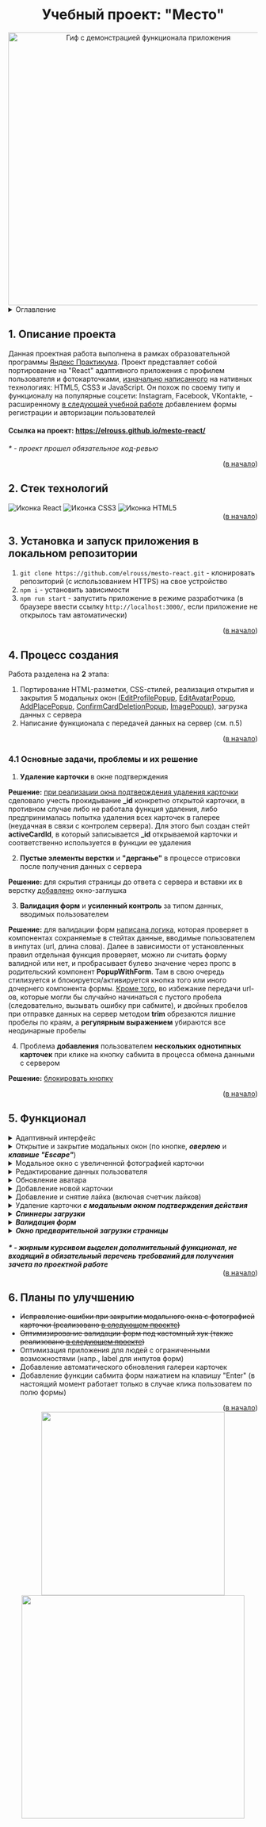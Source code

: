 <h1 align="center">Учебный проект: "Место"</h1>

<div align="center">
  <a href="https://elrouss.github.io/mesto-react/">
    <img src="https://user-images.githubusercontent.com/108838349/212987501-fb372d45-e9c6-43c6-8f18-7cb212535021.gif" width="550" alt="Гиф с демонстрацией функционала приложения">
  </a>
</div>

<details>
  <summary>Оглавление</summary>
  <ol>
    <li><a href="https://github.com/elrouss/mesto-react#:~:text=%D0%9E%D0%B3%D0%BB%D0%B0%D0%B2%D0%BB%D0%B5%D0%BD%D0%B8%D0%B5-,1.%20%D0%9E%D0%BF%D0%B8%D1%81%D0%B0%D0%BD%D0%B8%D0%B5%20%D0%BF%D1%80%D0%BE%D0%B5%D0%BA%D1%82%D0%B0,-%D0%94%D0%B0%D0%BD%D0%BD%D0%B0%D1%8F%20%D0%BF%D1%80%D0%BE%D0%B5%D0%BA%D1%82%D0%BD%D0%B0%D1%8F%20%D1%80%D0%B0%D0%B1%D0%BE%D1%82%D0%B0">Описание проекта</a></li>
    <li><a href="https://github.com/elrouss/mesto-react#:~:text=%D0%B2%20%D0%BD%D0%B0%D1%87%D0%B0%D0%BB%D0%BE)-,2.%20%D0%A1%D1%82%D0%B5%D0%BA%20%D1%82%D0%B5%D1%85%D0%BD%D0%BE%D0%BB%D0%BE%D0%B3%D0%B8%D0%B9,-3.%20%D0%A3%D1%81%D1%82%D0%B0%D0%BD%D0%BE%D0%B2%D0%BA%D0%B0%20%D0%B8">Стек технологий</a></li>
    <li><a href="https://github.com/elrouss/mesto-react#:~:text=3.%20%D0%A3%D1%81%D1%82%D0%B0%D0%BD%D0%BE%D0%B2%D0%BA%D0%B0%20%D0%B8%20%D0%B7%D0%B0%D0%BF%D1%83%D1%81%D0%BA%20%D0%BF%D1%80%D0%B8%D0%BB%D0%BE%D0%B6%D0%B5%D0%BD%D0%B8%D1%8F%20%D0%B2%20%D0%BB%D0%BE%D0%BA%D0%B0%D0%BB%D1%8C%D0%BD%D0%BE%D0%BC%20%D1%80%D0%B5%D0%BF%D0%BE%D0%B7%D0%B8%D1%82%D0%BE%D1%80%D0%B8%D0%B8">Установка и запуск приложения в локальном репозитории</a></li>
    <li><a href="https://github.com/elrouss/mesto-react#:~:text=%D0%BE%D1%82%D0%BA%D1%80%D1%8B%D0%BB%D0%BE%D1%81%D1%8C%20%D1%82%D0%B0%D0%BC%20%D0%B0%D0%B2%D1%82%D0%BE%D0%BC%D0%B0%D1%82%D0%B8%D1%87%D0%B5%D1%81%D0%BA%D0%B8)-,4.%20%D0%9F%D1%80%D0%BE%D1%86%D0%B5%D1%81%D1%81%20%D1%81%D0%BE%D0%B7%D0%B4%D0%B0%D0%BD%D0%B8%D1%8F,-%D0%A0%D0%B0%D0%B1%D0%BE%D1%82%D0%B0%20%D1%80%D0%B0%D0%B7%D0%B4%D0%B5%D0%BB%D0%B5%D0%BD%D0%B0%20%D0%BD%D0%B0">Процесс создания</a></li>
    <ul>
      <li><a href="https://github.com/elrouss/mesto-react#:~:text=4.1%20%D0%9E%D1%81%D0%BD%D0%BE%D0%B2%D0%BD%D1%8B%D0%B5%20%D0%B7%D0%B0%D0%B4%D0%B0%D1%87%D0%B8%2C%20%D0%BF%D1%80%D0%BE%D0%B1%D0%BB%D0%B5%D0%BC%D1%8B%20%D0%B8%20%D0%B8%D1%85%20%D1%80%D0%B5%D1%88%D0%B5%D0%BD%D0%B8%D0%B5">Основные задачи, проблемы и их решение</a></li>
    </ul>
    <li><a href="https://github.com/elrouss/mesto-react#:~:text=%D0%A0%D0%B5%D1%88%D0%B5%D0%BD%D0%B8%D0%B5%3A%20%D0%B1%D0%BB%D0%BE%D0%BA%D0%B8%D1%80%D0%BE%D0%B2%D0%B0%D1%82%D1%8C%20%D0%BA%D0%BD%D0%BE%D0%BF%D0%BA%D1%83-,5.%20%D0%A4%D1%83%D0%BD%D0%BA%D1%86%D0%B8%D0%BE%D0%BD%D0%B0%D0%BB,-%D0%90%D0%B4%D0%B0%D0%BF%D1%82%D0%B8%D0%B2%D0%BD%D1%8B%D0%B9%20%D0%B8%D0%BD%D1%82%D0%B5%D1%80%D1%84%D0%B5%D0%B9%D1%81">Функционал</a></li>
    <li><a href="https://github.com/elrouss/mesto-react#:~:text=6.%20%D0%9F%D0%BB%D0%B0%D0%BD%D1%8B%20%D0%BF%D0%BE%20%D1%83%D0%BB%D1%83%D1%87%D1%88%D0%B5%D0%BD%D0%B8%D1%8E">Планы по улучшению</a></li>
  </ol>
</details>

## 1. Описание проекта
Данная проектная работа выполнена в рамках образовательной программы <a href="https://practicum.yandex.ru/">Яндекс Практикума</a>. Проект представляет собой портирование на "React" адаптивного приложения с профилем пользователя и фотокарточками, <a href="https://github.com/elrouss/mesto">изначально написанного</a> на нативных технологиях: HTML5, CSS3 и JavaScript. Он похож по своему типу и функционалу на популярные соцсети: Instagram, Facebook, VKontakte, - расширенному <a href="https://github.com/elrouss/react-mesto-auth">в следующей учебной работе</a> добавлением формы регистрации и авторизации пользователей

#### Ссылка на проект: https://elrouss.github.io/mesto-react/
<i>* - проект прошел обязательное код-ревью</i>

<div align="right">(<a href="https://github.com/elrouss/mesto-react#:~:text=%D0%A3%D1%87%D0%B5%D0%B1%D0%BD%D1%8B%D0%B9%20%D0%BF%D1%80%D0%BE%D0%B5%D0%BA%D1%82%3A%20%22%D0%9C%D0%B5%D1%81%D1%82%D0%BE%22-,%D0%9E%D0%B3%D0%BB%D0%B0%D0%B2%D0%BB%D0%B5%D0%BD%D0%B8%D0%B5,-1.%20%D0%9E%D0%BF%D0%B8%D1%81%D0%B0%D0%BD%D0%B8%D0%B5%20%D0%BF%D1%80%D0%BE%D0%B5%D0%BA%D1%82%D0%B0">в начало</a>)</div>

## 2. Стек технологий
<span>
  <img src="https://img.shields.io/badge/React-20232A?style=for-the-badge&logo=react&logoColor=61DAFB" alt="Иконка React">
  <img src="https://img.shields.io/badge/CSS3-1572B6?style=for-the-badge&logo=css3&logoColor=white" alt="Иконка CSS3">
  <img src="https://img.shields.io/badge/HTML5-E34F26?style=for-the-badge&logo=html5&logoColor=white" alt="Иконка HTML5">
</span>

<div align="right">(<a href="https://github.com/elrouss/mesto-react#:~:text=%D0%A3%D1%87%D0%B5%D0%B1%D0%BD%D1%8B%D0%B9%20%D0%BF%D1%80%D0%BE%D0%B5%D0%BA%D1%82%3A%20%22%D0%9C%D0%B5%D1%81%D1%82%D0%BE%22-,%D0%9E%D0%B3%D0%BB%D0%B0%D0%B2%D0%BB%D0%B5%D0%BD%D0%B8%D0%B5,-1.%20%D0%9E%D0%BF%D0%B8%D1%81%D0%B0%D0%BD%D0%B8%D0%B5%20%D0%BF%D1%80%D0%BE%D0%B5%D0%BA%D1%82%D0%B0">в начало</a>)</div>

## 3. Установка и запуск приложения в локальном репозитории
1. `git clone https://github.com/elrouss/mesto-react.git` - клонировать репозиторий (с использованием HTTPS) на свое устройство
2. `npm i` - установить зависимости
3. `npm run start` - запустить приложение в режиме разработчика (в браузере ввести ссылку `http://localhost:3000/`, если приложение не открылось там автоматически)

<div align="right">(<a href="https://github.com/elrouss/mesto-react#:~:text=%D0%A3%D1%87%D0%B5%D0%B1%D0%BD%D1%8B%D0%B9%20%D0%BF%D1%80%D0%BE%D0%B5%D0%BA%D1%82%3A%20%22%D0%9C%D0%B5%D1%81%D1%82%D0%BE%22-,%D0%9E%D0%B3%D0%BB%D0%B0%D0%B2%D0%BB%D0%B5%D0%BD%D0%B8%D0%B5,-1.%20%D0%9E%D0%BF%D0%B8%D1%81%D0%B0%D0%BD%D0%B8%D0%B5%20%D0%BF%D1%80%D0%BE%D0%B5%D0%BA%D1%82%D0%B0">в начало</a>)</div>

## 4. Процесс создания
Работа разделена на <b>2</b> этапа:
1. Портирование  HTML-разметки, CSS-стилей, реализация открытия и закрытия 5 модальных окон (<a href="https://github.com/elrouss/mesto-react/blob/main/src/components/EditProfilePopup/EditProfilePopup.js">EditProfilePopup</a>, <a href="https://github.com/elrouss/mesto-react/blob/main/src/components/EditAvatarPopup/EditAvatarPopup.js">EditAvatarPopup</a>, <a href="https://github.com/elrouss/mesto-react/blob/main/src/components/AddPlacePopup/AddPlacePopup.js">AddPlacePopup</a>, <a href="https://github.com/elrouss/mesto-react/blob/main/src/components/ConfirmCardDeletionPopup/ConfirmCardDeletionPopup.js">ConfirmCardDeletionPopup</a>, <a href="https://github.com/elrouss/mesto-react/blob/main/src/components/ImagePopup/ImagePopup.js">ImagePopup</a>), загрузка данных с сервера
2. Написание функционала с передачей данных на сервер (см. п.5)

<div align="right">(<a href="https://github.com/elrouss/mesto-react#:~:text=%D0%A3%D1%87%D0%B5%D0%B1%D0%BD%D1%8B%D0%B9%20%D0%BF%D1%80%D0%BE%D0%B5%D0%BA%D1%82%3A%20%22%D0%9C%D0%B5%D1%81%D1%82%D0%BE%22-,%D0%9E%D0%B3%D0%BB%D0%B0%D0%B2%D0%BB%D0%B5%D0%BD%D0%B8%D0%B5,-1.%20%D0%9E%D0%BF%D0%B8%D1%81%D0%B0%D0%BD%D0%B8%D0%B5%20%D0%BF%D1%80%D0%BE%D0%B5%D0%BA%D1%82%D0%B0">в начало</a>)</div>

### 4.1 Основные задачи, проблемы и их решение
1. <b>Удаление карточки</b> в окне подтверждения
<p>
  <b>Решение:</b> <a href="https://github.com/elrouss/mesto-react/commit/9056b9457df3269575a711dc209880f79c70adfd">при реализации окна подтверждения удаления карточки</a> сделовало учесть прокидывание <b>_id</b> конкретно открытой карточки, в противном случае либо не работала функция удаления, либо предпринималась попытка удаления всех карточек в галерее (неудачная в связи с контролем сервера). Для этого был создан стейт <b>activeCardId</b>, в который записывается <b>_id</b> открываемой карточки и соответственно используется в функции ее удаления
</p>

2. <b>Пустые элементы верстки</b> и <b>"дерганье"</b> в процессе отрисовки после получения данных с сервера
<p>
  <b>Решение:</b> для скрытия страницы до ответа с сервера и вставки их в верстку <a href="https://github.com/elrouss/mesto-react/commit/534d12d58c6c991bb51342c284c585621e2b7c8c">добавлено</a> окно-заглушка
</p>

3. <b>Валидация форм</b> и <b>усиленный контроль</b> за типом данных, вводимых пользователем
<p>
  <b>Решение:</b> для валидации форм <a href="https://github.com/elrouss/mesto-react/commit/83aee0d7d40ed688131e90a2136b6136910f807e">написана логика</a>, которая проверяет в компонентах сохраняемые в стейтах данные, вводимые пользователем в инпутах (url, длина слова). Далее в зависимости от установленных правил отдельная функция проверяет, можно ли считать форму валидной или нет, и пробрасывает булево значение через пропс в родительский компонент <b>PopupWithForm</b>. Там в свою очередь стилизуется и блокируется/активируется кнопка того или иного дочернего компонента формы. <a href="https://github.com/elrouss/mesto-react/commit/3b6241c4ad5463069972cb8bd0ea59651b6b8a2d">Кроме того</a>, во избежание передачи url-ов, которые могли бы случайно начинаться с пустого пробела (следовательно, вызывать ошибку при сабмите), и двойных пробелов при отправке данных на сервер методом <b>trim</b> обрезаются лишние пробелы по краям, а <b>регулярным выражением</b> убираются все неодинарные пробелы
</p>

4. Проблема <b>добавления</b> пользователем <b>нескольких однотипных карточек</b> при клике на кнопку сабмита в процесса обмена данными с сервером
<p>
  <b>Решение:</b> <a href="https://github.com/elrouss/mesto-react/commit/b5de99695437d5d1727c9922fc64a007d8fd61a6">блокировать кнопку</a>
</p>

<div align="right">(<a href="https://github.com/elrouss/mesto-react#:~:text=%D0%A3%D1%87%D0%B5%D0%B1%D0%BD%D1%8B%D0%B9%20%D0%BF%D1%80%D0%BE%D0%B5%D0%BA%D1%82%3A%20%22%D0%9C%D0%B5%D1%81%D1%82%D0%BE%22-,%D0%9E%D0%B3%D0%BB%D0%B0%D0%B2%D0%BB%D0%B5%D0%BD%D0%B8%D0%B5,-1.%20%D0%9E%D0%BF%D0%B8%D1%81%D0%B0%D0%BD%D0%B8%D0%B5%20%D0%BF%D1%80%D0%BE%D0%B5%D0%BA%D1%82%D0%B0">в начало</a>)</div>

## 5. Функционал
<details>
  <summary>Адаптивный интерфейс</summary>
  <a href="https://elrouss.github.io/mesto-react/">
    <img width="500" src="https://user-images.githubusercontent.com/108838349/217289303-fd836d5f-abf1-4d6a-8d7b-2b41f0c4734e.gif" alt="Гиф с демонстрацией адаптивного интерфейса">
  </a>
</details>

<details>
  <summary>Открытие и закрытие модальных окон (по кнопке, <b><i>оверлею</i></b> и <b><i>клавише "Escape"</i></b>)</summary>
  <a href="https://elrouss.github.io/mesto-react/">
    <img width="500" src="https://user-images.githubusercontent.com/108838349/217289368-df72dcca-e73c-4768-b33c-f66db4452bf7.gif" alt="Гиф с демонстрацией открытия и закрытия модального окна">
  </a>
</details>

<details>
  <summary>Модальное окно с увеличенной фотографией карточки</summary>
  <a href="https://elrouss.github.io/mesto-react/">
    <img width="500" src="https://user-images.githubusercontent.com/108838349/217289368-df72dcca-e73c-4768-b33c-f66db4452bf7.gif" alt="Гиф с демонстрацией модального окна с увеличенной фотографией карточки">
  </a>
</details>

<details>
  <summary>Редактирование данных пользователя</summary>
  <a href="https://elrouss.github.io/mesto-react/">
    <img width="500" src="https://user-images.githubusercontent.com/108838349/217289416-7c8d6ac5-cd93-4168-9050-8d45bf3d706c.gif" alt="Гиф с демонстрацией редактирования данных пользователя">
  </a>
</details>

<details>
  <summary>Обновление аватара</summary>
  <a href="https://elrouss.github.io/mesto-react/">
    <img width="500" src="https://user-images.githubusercontent.com/108838349/217289431-c797d287-496a-4f89-84b4-945472def51f.gif" alt="Гиф с демонстрацией обновления аватара пользователя"">
  </a>
</details>

<details>
  <summary>Добавление новой карточки</summary>
  <a href="https://elrouss.github.io/mesto-react/">
    <img width="500" src="https://user-images.githubusercontent.com/108838349/217289446-f6a99f25-4437-4c05-b79e-10da27638552.gif" alt="Гиф с демонстрацией добавления новой карточки">
  </a>
</details>

<details>
  <summary>Добавление и снятие лайка (включая счетчик лайков)</summary>
  <a href="https://elrouss.github.io/mesto-react/">
    <img width="500" src="https://user-images.githubusercontent.com/108838349/217289475-13df3b35-8afb-4467-98c8-f0ee0db27206.gif" alt="Гиф с демонстрацией добавления и снятия лайка (включая счетчик лайков)">
  </a>
</details>

<details>
  <summary>Удаление карточки <b><i>с модальным окном подтверждения действия</i></b></summary>
  <a href="https://elrouss.github.io/mesto-react/">
    <img width="500" src="https://user-images.githubusercontent.com/108838349/217289535-07d5ea67-1ce2-4bff-b742-8d83932d2fae.gif" alt="Гиф с демонстрацией удаления карточки">
  </a>
</details>

<details>
  <summary><b><i>Спиннеры загрузки</i></b></summary>
  <a href="https://elrouss.github.io/mesto-react/">
    <img width="500" src="https://user-images.githubusercontent.com/108838349/217289431-c797d287-496a-4f89-84b4-945472def51f.gif" alt="Гиф с демонстрацией спиннера загрузки на примере модального окна с обновлением аватара">
  </a>
</details>

<details>
  <summary><b><i>Валидация форм</i></b></summary>
  <a href="https://elrouss.github.io/mesto-react/">
    <img width="500" src="https://user-images.githubusercontent.com/108838349/217289431-c797d287-496a-4f89-84b4-945472def51f.gif" alt="Гиф с демонстрацией валидации формы на примере модального окна с обновлением аватара">
  </a>
</details>

<details>
  <summary><b><i>Окно предварительной загрузки страницы</i></b></summary>
  <a href="https://elrouss.github.io/mesto-react/">
    <img width="500" src="https://user-images.githubusercontent.com/108838349/217289596-e7de44b9-843b-4cda-8997-b4c103f8ea22.gif" alt="Гиф с демонстрацией окна предварительной загрузки страницы">
  </a>
</details>

<br>
<b><i>* - жирным курсивом выделен дополнительный функционал, не входящий в обязательный перечень требований для получения зачета по проектной работе</i></b>

<div align="right">(<a href="https://github.com/elrouss/mesto-react#:~:text=%D0%A3%D1%87%D0%B5%D0%B1%D0%BD%D1%8B%D0%B9%20%D0%BF%D1%80%D0%BE%D0%B5%D0%BA%D1%82%3A%20%22%D0%9C%D0%B5%D1%81%D1%82%D0%BE%22-,%D0%9E%D0%B3%D0%BB%D0%B0%D0%B2%D0%BB%D0%B5%D0%BD%D0%B8%D0%B5,-1.%20%D0%9E%D0%BF%D0%B8%D1%81%D0%B0%D0%BD%D0%B8%D0%B5%20%D0%BF%D1%80%D0%BE%D0%B5%D0%BA%D1%82%D0%B0">в начало</a>)</div>

## 6. Планы по улучшению
- ~~Исправление ошибки при закрытии модального окна с фотографией карточки (реализовано <a href="https://github.com/elrouss/react-mesto-auth">в следующем проекте</a>)~~
- ~~Оптимизирование валидации форм под кастомный хук (также реализовано <a href="https://github.com/elrouss/react-mesto-auth">в следующем проекте</a>)~~
- Оптимизация приложения для людей с ограниченными возможностями (напр., label для инпутов форм)
- Добавление автоматического обновления галереи карточек
- Добавление функции сабмита форм нажатием на клавишу "Enter" (в настоящий момент работает только в случае клика пользоватем по полю формы)
                                                             
<div align="right">(<a href="https://github.com/elrouss/mesto-react#:~:text=%D0%A3%D1%87%D0%B5%D0%B1%D0%BD%D1%8B%D0%B9%20%D0%BF%D1%80%D0%BE%D0%B5%D0%BA%D1%82%3A%20%22%D0%9C%D0%B5%D1%81%D1%82%D0%BE%22-,%D0%9E%D0%B3%D0%BB%D0%B0%D0%B2%D0%BB%D0%B5%D0%BD%D0%B8%D0%B5,-1.%20%D0%9E%D0%BF%D0%B8%D1%81%D0%B0%D0%BD%D0%B8%D0%B5%20%D0%BF%D1%80%D0%BE%D0%B5%D0%BA%D1%82%D0%B0">в начало</a>)</div>

<div align="center">
  <a href="https://elrouss.github.io/mesto-react/">
    <img width="370" src="https://user-images.githubusercontent.com/108838349/212988411-b9432993-edba-453d-8a73-334faf7f2f87.png">
  </a>
  <a href="https://elrouss.github.io/mesto-react/">
    <img width="450" src="https://user-images.githubusercontent.com/108838349/212988602-f0b32fcd-88a0-4135-8d3a-81fa35de94a9.png">
  </a>
</div>


